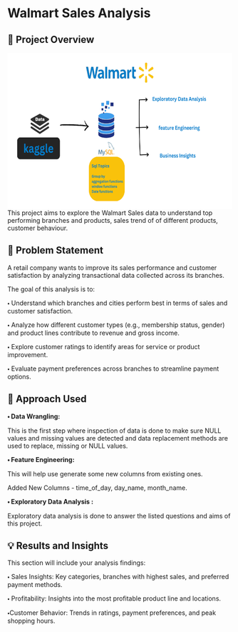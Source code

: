
# Walmart Sales Analysis

## 🚀 Project Overview
<div style="margin-bottom: 20px;">
  <img align="left" alt="Coding" width="750" height="350" src="https://github.com/Mahalak4401/SQL_Portfolio_projects/blob/main/Walmart_Sales_Analysis/Project%20Pipeline.png?raw=true">
</div>

This project aims to explore the Walmart Sales data to understand top performing branches and products, sales trend of of different products, customer behaviour. 

## 🔎 Problem Statement 
A retail company wants to improve its sales performance and customer satisfaction by analyzing transactional data collected across its branches.

The goal of this analysis is to:

🞄 Understand which branches and cities perform best in terms of sales and customer satisfaction.

🞄 Analyze how different customer types (e.g., membership status, gender) and product lines contribute to revenue and gross income.

🞄 Explore customer ratings to identify areas for service or product improvement.

🞄 Evaluate payment preferences across branches to streamline payment options.




## 🔑 Approach Used
<b>🞄 Data Wrangling:</b>

This is the first step where inspection of data is done to make sure NULL values and missing values are detected and data replacement methods are used to replace, missing or NULL values.

<b>🞄 Feature Engineering:</b>

This will help use generate some new columns from existing ones.

Added New Columns - time_of_day, day_name, month_name.

<b>🞄 Exploratory Data Analysis :</b>

Exploratory data analysis is done to answer the listed questions and aims of this project.

## 💡 Results and Insights 

This section will include your analysis findings:

🞄 Sales Insights: Key categories, branches with highest sales, and preferred payment methods.

🞄 Profitability: Insights into the most profitable product line and locations.

🞄Customer Behavior: Trends in ratings, payment preferences, and peak shopping hours.
